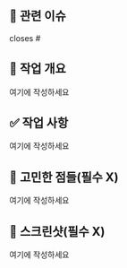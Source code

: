 <!-- 🔥 다음 양식으로 제목을 작성해주세요 : 한 일의 type(#issue number): 작업 내용 -->
<!-- ex) Feat(#133): canvas 구현~ -->
<!-- 💡 브랜치 이름이 feature/5, fix/123 등인 경우 숫자가 이슈 번호입니다 -->
<!-- "여기에 작성하세요", "(필수 X)"는 지우고 작성하세요 🙏🏻 -->

## 📌 관련 이슈
<!-- 이슈 번호를 #숫자 형식으로 작성하면 자동으로 연결됩니다 -->
<!-- ex) #5, closes #5, fixes #5 -->
closes #

## 📝 작업 개요
<!-- 작업에 대한 설명을 간단하게 작성해주세요. -->
여기에 작성하세요

## ✅ 작업 사항
<!-- 작업에 대한 설명을 코드와 관련하여 남겨주세요. -->
여기에 작성하세요

## 💭 고민한 점들(필수 X)
<!-- 작업을 진행하면서 고민했던 점들을 추가해주세요 -->
여기에 작성하세요

## 📸 스크린샷(필수 X)
<!-- 작업을 파악하는 데 도움이 되는 스크린샷을 추가해주세요 -->
여기에 작성하세요
